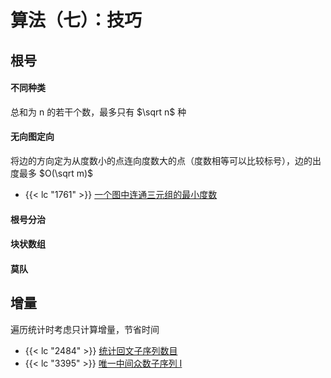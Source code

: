 # 算法（七）：技巧

## 根号

#### 不同种类

总和为 n 的若干个数，最多只有 $\sqrt n$   种

#### 无向图定向

将边的方向定为从度数小的点连向度数大的点（度数相等可以比较标号），边的出度最多 $O(\sqrt m)$  

- {{< lc "1761" >}} [一个图中连通三元组的最小度数](https://leetcode.cn/problems/minimum-degree-of-a-connected-trio-in-a-graph/)

#### 根号分治
#### 块状数组

#### 莫队


## 增量

遍历统计时考虑只计算增量，节省时间

- {{< lc "2484" >}} [统计回文子序列数目](https://leetcode.cn/problems/count-palindromic-subsequences/)
- {{< lc "3395" >}} [唯一中间众数子序列 I](https://leetcode.cn/problems/subsequences-with-a-unique-middle-mode-i/)

